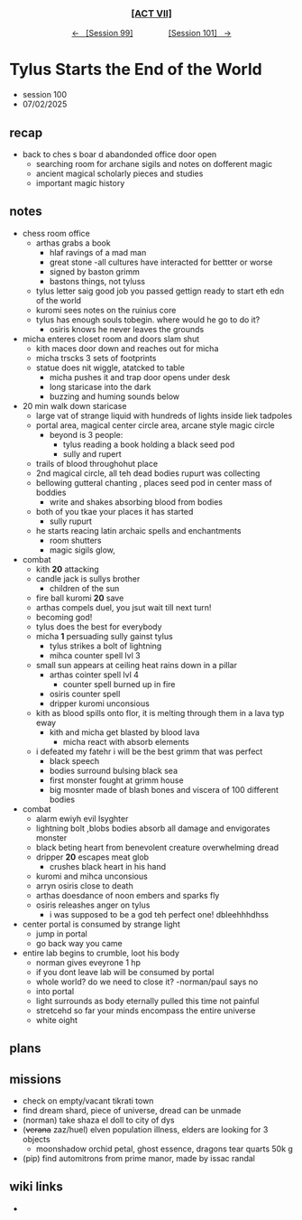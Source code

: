 
<div align="center">
  <h3 align="center"><a href="https://github.com/h-griffin/dnd-notes/blob/main/grimmhaus/act-VII" >[ACT VII]</a></h3>
  <p align="center">
    <a href="https://github.com/h-griffin/dnd-notes/blob/main/grimmhaus/act-VII/25-07-02.md" >&larr; &nbsp; [Session 99]</a>
    &nbsp;&nbsp;&nbsp;&nbsp;&nbsp;&nbsp;&nbsp;&nbsp;&nbsp;&nbsp;&nbsp;&nbsp;&nbsp;&nbsp;
    <a href="https://github.com/h-griffin/dnd-notes/blob/main/grimmhaus/act-VII/25-07-23.md" >[Session 101] &nbsp; &rarr;</a>
  </p>
</div>

# Tylus Starts the End of the World
- session 100
- 07/02/2025

## recap
- back to ches s boar d abandonded office door open
    - searching room for archane sigils and notes on dofferent magic
    - ancient magical scholarly pieces and studies  
    - important magic history

## notes
- chess room office
    - arthas grabs a book
        - hlaf ravings of a mad man
        - great stone -all cultures have interacted for bettter or worse
        - signed by baston grimm
        - bastons things, not tyluss
    - tylus letter saig good job you passed gettign ready to start eth edn of the world
    - kuromi sees notes on the ruinius core
    - tylus has enough souls tobegin. where would he go to do it?
        - osiris knows he never leaves the grounds
- micha enteres closet room and doors slam shut
    - kith maces door down and reaches out for micha
    - micha trscks 3 sets of footprints
    - statue does nit wiggle, atatcked to table
        - micha pushes it and trap door opens under desk
        - long staricase into the dark
        - buzzing and huming sounds below
- 20 min walk down staricase
    - large vat of strange liquid with hundreds of lights inside liek tadpoles
    - portal area, magical center circle area, arcane style magic circle
        - beyond is 3 people:
            - tylus reading a book holding a black seed pod
            - sully and rupert
    - trails of blood throughohut place
    - 2nd magical circle, all teh dead bodies rupurt was collecting
    - bellowing gutteral chanting , places seed pod in center mass of boddies
        - write and shakes absorbing blood from bodies
    - both of you tkae your places it has started
        - sully rupurt
    - he starts reacing latin archaic spells and enchantments
        - room shutters
        - magic sigils glow,
- combat
    - kith **20** attacking
    - candle jack is sullys brother
        - children of the sun
    - fire ball kuromi **20** save
    - arthas compels duel, you jsut wait till next turn!
    - becoming god!
    - tylus does the best for everybody
    - micha **1** persuading sully gainst tylus
        - tylus strikes a bolt of lightning
        - mihca counter spell lvl 3
    - small sun appears at ceiling heat rains down in a pillar
        - arthas cointer spell lvl 4
            - counter spell burned up in fire
        - osiris counter spell
        - dripper kuromi unconsious
    - kith as blood spills onto flor, it is melting through them in a lava typ eway
        - kith and micha get blasted by blood lava
            - micha react with absorb elements
    - i defeated my fatehr i will be the best grimm that was perfect
        - black speech
        - bodies surround bulsing black sea
        - first monster fought at grimm house
        - big mosnter made of blash bones and viscera of 100 different bodies
- combat
    - alarm ewiyh evil lsyghter
    - lightning bolt ,blobs bodies absorb all damage and envigorates monster
    - black beting heart from benevolent creature overwhelming dread
    - dripper **20** escapes meat glob
        - crushes black heart in his hand
    - kuromi and mihca unconsious
    - arryn osiris close to death
    - arthas doesdance of noon embers and sparks fly
    - osiris releashes anger on tylus
        - i was supposed to be a god teh perfect one! dbleehhhdhss
- center portal is consumed by strange light
    - jump in portal
    - go back way you came
- entire lab begins to crumble, loot his body
    - norman gives eveyrone 1 hp
    - if you dont leave lab will be consumed by portal
    - whole world? do we need to close it? -norman/paul says no
    - into portal
    - light surrounds as body eternally pulled this time not painful
    - stretcehd so far your minds encompass the entire universe
    - white oight

## plans

## missions
- check on empty/vacant tikrati town
- find dream shard, piece of universe, dread can be unmade
- (norman) take shaza el doll to city of dys
- (~~verana~~ zaz/huel) elven population illness, elders are looking for 3 objects
    - moonshadow orchid petal, ghost essence, dragons tear quarts 50k g
- (pip) find automitrons from prime manor, made by issac randal

## wiki links
-
